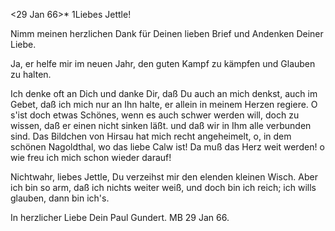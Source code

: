  <29 Jan 66>*
1Liebes Jettle!

Nimm meinen herzlichen Dank für Deinen lieben Brief und Andenken Deiner Liebe.

Ja, er helfe mir im neuen Jahr, den guten Kampf zu kämpfen und Glauben zu halten.

Ich denke oft an Dich und danke Dir, daß Du auch an mich denkst, auch im Gebet, daß ich mich nur an Ihn halte, er allein in meinem Herzen regiere. O s'ist doch etwas Schönes, wenn es auch schwer werden will, doch zu wissen, daß er einen nicht sinken läßt. und daß wir in Ihm alle verbunden sind. 
Das Bildchen von Hirsau hat mich recht angeheimelt, o, in dem schönen Nagoldthal, wo das liebe Calw ist! Da muß das Herz weit werden! o wie freu ich mich schon wieder darauf!

Nichtwahr, liebes Jettle, Du verzeihst mir den elenden kleinen Wisch. Aber ich bin so arm, daß ich nichts weiter weiß, und doch bin ich reich; ich wills glauben, dann bin ich's.

 In herzlicher Liebe
 Dein
 Paul Gundert.
MB 29 Jan 66.
